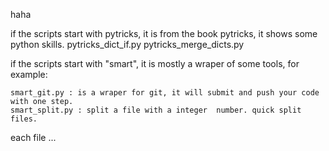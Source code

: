 haha

if the scripts start with pytricks, it is from the book pytricks, it shows some python skills.
   pytricks_dict_if.py 
   pytricks_merge_dicts.py

if the scripts start with "smart", it is mostly a wraper of some tools, for example:

    smart_git.py : is a wraper for git, it will submit and push your code with one step.
    smart_split.py : split a file with a integer  number. quick split files.

each file ...
